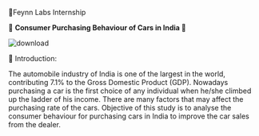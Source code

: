 
💭Feynn Labs Internship



🚓 <b> Consumer Purchasing Behaviour of Cars in India </b> 🚕



![download](https://github.com/ShyamashreeGhorai1/Consumer-Purchasing-Behaviour-of-Cars-in-India/assets/131132617/d251d694-91a0-4ef5-95f4-ab7a184b5369)


🌱 Introduction:

   The automobile industry of India is one of the largest in the world, contributing 7.1% to the Gross Domestic Product (GDP).
   Nowadays purchasing a car is the first choice of any individual when he/she climbed up the ladder of his income. There are
   many factors that may affect the purchasing rate of the cars. Objective of this study is to analyse the consumer behaviour 
   for purchasing cars in India to improve the car sales from the dealer.

